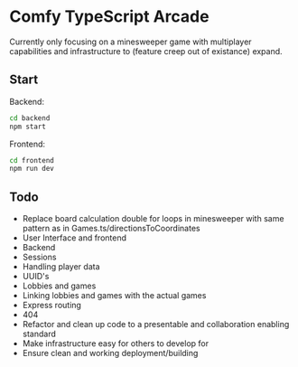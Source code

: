 # Comfy TypeScript Arcade

Currently only focusing on a minesweeper game with multiplayer capabilities and infrastructure to (feature creep out of existance) expand.

## Start

Backend:

```bash
cd backend
npm start
```

Frontend:

```bash
cd frontend
npm run dev
```

## Todo

-   Replace board calculation double for loops in minesweeper with same pattern as in Games.ts/directionsToCoordinates
-   User Interface and frontend
-   Backend
-   Sessions
-   Handling player data
-   UUID's
-   Lobbies and games
-   Linking lobbies and games with the actual games
-   Express routing
-   404
-   Refactor and clean up code to a presentable and collaboration enabling standard
-   Make infrastructure easy for others to develop for
-   Ensure clean and working deployment/building
